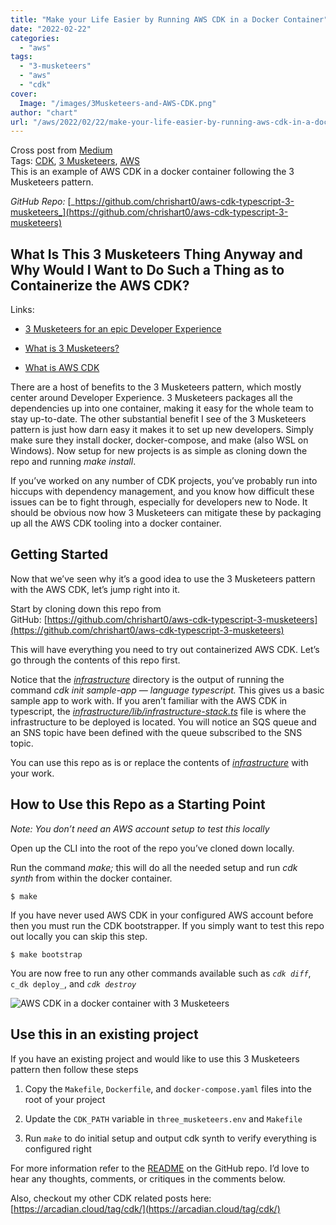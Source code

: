 ```yaml
---
title: "Make your Life Easier by Running AWS CDK in a Docker Container"
date: "2022-02-22"
categories: 
  - "aws"
tags: 
  - "3-musketeers"
  - "aws"
  - "cdk"
cover:
  Image: "/images/3Musketeers-and-AWS-CDK.png"
author: "chart"
url: "/aws/2022/02/22/make-your-life-easier-by-running-aws-cdk-in-a-docker-container/"
---
```


Cross post from [Medium](https://medium.com/contino-engineering/rescue-your-soul-from-aws-cdk-dependency-hell-and-improve-your-devex-with-3-musketeers-4293815d01a8)  
Tags: [CDK](https://arcadian.cloud/tag/cdk/), [3 Musketeers](https://arcadian.cloud/tag/3-musketeers/), [AWS](https://arcadian.cloud/tag/aws/)  
This is an example of AWS CDK in a docker container following the 3 Musketeers pattern.

_GitHub Repo:_ [_https://github.com/chrishart0/aws-cdk-typescript-3-musketeers_](https://github.com/chrishart0/aws-cdk-typescript-3-musketeers)

## What Is This 3 Musketeers Thing Anyway and Why Would I Want to Do Such a Thing as to Containerize the AWS CDK?

Links:

- [3 Musketeers for an epic Developer Experience](https://www.drewkhoury.com/post/gsd/3-musketeers-for-an-epic-developer-experience-8676ddaf33b2/)

- [What is 3 Musketeers?](https://3musketeers.io/)

- [What is AWS CDK](https://aws.amazon.com/cdk/)

There are a host of benefits to the 3 Musketeers pattern, which mostly center around Developer Experience. 3 Musketeers packages all the dependencies up into one container, making it easy for the whole team to stay up-to-date. The other substantial benefit I see of the 3 Musketeers pattern is just how darn easy it makes it to set up new developers. Simply make sure they install docker, docker-compose, and make (also WSL on Windows). Now setup for new projects is as simple as cloning down the repo and running _make install_.

If you’ve worked on any number of CDK projects, you’ve probably run into hiccups with dependency management, and you know how difficult these issues can be to fight through, especially for developers new to Node. It should be obvious now how 3 Musketeers can mitigate these by packaging up all the AWS CDK tooling into a docker container.

## Getting Started

Now that we’ve seen why it’s a good idea to use the 3 Musketeers pattern with the AWS CDK, let’s jump right into it.

Start by cloning down this repo from GitHub: [https://github.com/chrishart0/aws-cdk-typescript-3-musketeers](https://github.com/chrishart0/aws-cdk-typescript-3-musketeers)

This will have everything you need to try out containerized AWS CDK. Let’s go through the contents of this repo first.

Notice that the [_infrastructure_](https://github.com/chrishart0/aws-cdk-typescript-3-musketeers/tree/master/infrastructure) directory is the output of running the command _cdk init sample-app — language typescript._ This gives us a basic sample app to work with. If you aren’t familiar with the AWS CDK in typescript, the [_infrastructure/lib/infrastructure-stack.ts_](https://github.com/chrishart0/aws-cdk-typescript-3-musketeers/blob/master/infrastructure/lib/infrastructure-stack.ts) file is where the infrastructure to be deployed is located. You will notice an SQS queue and an SNS topic have been defined with the queue subscribed to the SNS topic.

You can use this repo as is or replace the contents of [_infrastructure_](https://github.com/chrishart0/aws-cdk-typescript-3-musketeers/tree/master/infrastructure) with your work.

## How to Use this Repo as a Starting Point

_Note: You don’t need an AWS account setup to test this locally_

Open up the CLI into the root of the repo you’ve cloned down locally.

Run the command _make;_ this will do all the needed setup and run _cdk synth_ from within the docker container.

```
$ make
```

If you have never used AWS CDK in your configured AWS account before then you must run the CDK bootstrapper. If you simply want to test this repo out locally you can skip this step.

```
$ make bootstrap
```

You are now free to run any other commands available such as _`cdk diff`_, `c_dk deploy_`, and _`cdk destroy`_

![AWS CDK in a docker container with 3 Musketeers](/images/Demo-of-setup-and-diff.gif)

## Use this in an existing project

If you have an existing project and would like to use this 3 Musketeers pattern then follow these steps

1. Copy the `Makefile`, `Dockerfile`, and `docker-compose.yaml` files into the root of your project

3. Update the `CDK_PATH` variable in `three_musketeers.env` and `Makefile`

5. Run _`make`_ to do initial setup and output cdk synth to verify everything is configured right

For more information refer to the [README](https://github.com/chrishart0/aws-cdk-typescript-3-musketeers) on the GitHub repo. I’d love to hear any thoughts, comments, or critiques in the comments below.

Also, checkout my other CDK related posts here: [https://arcadian.cloud/tag/cdk/](https://arcadian.cloud/tag/cdk/)
